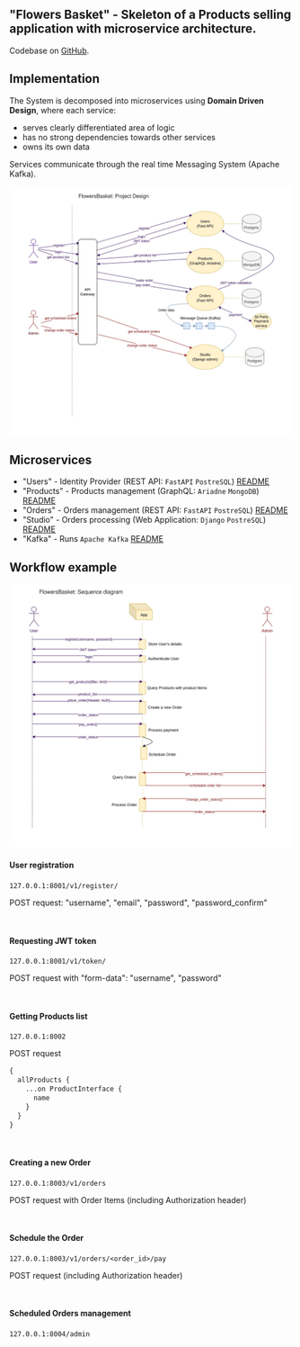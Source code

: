 ## "Flowers Basket" - Skeleton of a Products selling application with microservice architecture.

Codebase on [GitHub](https://github.com/ilivy/flowersbasket).

## Implementation

The System is decomposed into microservices using 
**Domain Driven Design**, where each service:
- serves clearly differentiated area of logic
- has no strong dependencies towards other services
- owns its own data

Services communicate through the real time Messaging System (Apache Kafka).

![alt text](https://github.com/ilivy/flowersbasket/blob/main/project_design.jpg?raw=true)

## Microservices

* "Users" - Identity Provider (REST API: `FastAPI` `PostreSQL`) [README](https://github.com/ilivy/flowersbasket/blob/main/users_ms/README.md)
* "Products" - Products management (GraphQL: `Ariadne` `MongoDB`) [README](https://github.com/ilivy/flowersbasket/blob/main/products_ms/README.md)
* "Orders" - Orders management (REST API: `FastAPI` `PostreSQL`) [README](https://github.com/ilivy/flowersbasket/blob/main/orders_ms/README.md)
* "Studio" - Orders processing (Web Application: `Django` `PostreSQL`) [README](https://github.com/ilivy/flowersbasket/blob/main/studio_ms/README.md)
* "Kafka" - Runs `Apache Kafka` [README](https://github.com/ilivy/flowersbasket/blob/main/kafka_ms/README.md)


## Workflow example

![alt text](https://github.com/ilivy/flowersbasket/blob/main/sequence-diagram.jpg?raw=true)

#### User registration

`127.0.0.1:8001/v1/register/`

POST request: "username", "email", "password", "password_confirm"

<br/>

#### Requesting JWT token

`127.0.0.1:8001/v1/token/`

POST request with "form-data": "username", "password"

<br/>

#### Getting Products list

`127.0.0.1:8002`

POST request
```console
{
  allProducts {
    ...on ProductInterface {
      name
    }
  }
}
```

<br/>

#### Creating a new Order
`127.0.0.1:8003/v1/orders`

POST request with Order Items (including Authorization header)

<br/>

#### Schedule the Order
`127.0.0.1:8003/v1/orders/<order_id>/pay`

POST request (including Authorization header)

<br/>

#### Scheduled Orders management
`127.0.0.1:8004/admin`

